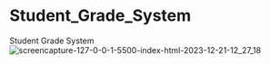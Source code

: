 # Student_Grade_System
 Student Grade System
![screencapture-127-0-0-1-5500-index-html-2023-12-21-12_27_18](https://github.com/Ansh-02/Student_Grade_System/assets/144118177/8ec0e0b3-323b-4531-aec6-50e1bce94e4b)
